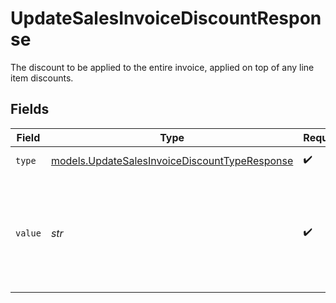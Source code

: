 # UpdateSalesInvoiceDiscountResponse

The discount to be applied to the entire invoice, applied on top of any line item discounts.


## Fields

| Field                                                                                                | Type                                                                                                 | Required                                                                                             | Description                                                                                          | Example                                                                                              |
| ---------------------------------------------------------------------------------------------------- | ---------------------------------------------------------------------------------------------------- | ---------------------------------------------------------------------------------------------------- | ---------------------------------------------------------------------------------------------------- | ---------------------------------------------------------------------------------------------------- |
| `type`                                                                                               | [models.UpdateSalesInvoiceDiscountTypeResponse](../models/updatesalesinvoicediscounttyperesponse.md) | :heavy_check_mark:                                                                                   | The type of discount.                                                                                | amount                                                                                               |
| `value`                                                                                              | *str*                                                                                                | :heavy_check_mark:                                                                                   | A string containing an exact monetary amount in the given currency, or the percentage.               | 10.00                                                                                                |